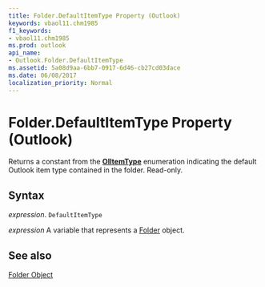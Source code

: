 ```yaml
---
title: Folder.DefaultItemType Property (Outlook)
keywords: vbaol11.chm1985
f1_keywords:
- vbaol11.chm1985
ms.prod: outlook
api_name:
- Outlook.Folder.DefaultItemType
ms.assetid: 5a08d9aa-6bb7-0917-6d46-cb27cd03dace
ms.date: 06/08/2017
localization_priority: Normal
---
```



# Folder.DefaultItemType Property (Outlook)

Returns a constant from the  **[OlItemType](Outlook.OlItemType.md)** enumeration indicating the default Outlook item type contained in the folder. Read-only.


## Syntax

_expression_. `DefaultItemType`

_expression_ A variable that represents a [Folder](./Outlook.Folder.md) object.


## See also


[Folder Object](Outlook.Folder.md)


